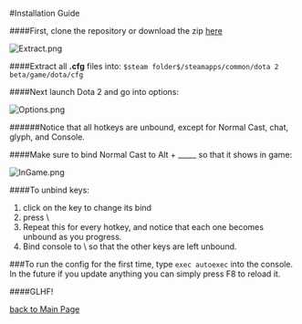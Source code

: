 #Installation Guide

####First, clone the repository or download the zip [here](https://github.com/SkipKayhil/Dota2RebornConfig/archive/master.zip)

![Extract.png](https://bitbucket.org/repo/RRXAa9/images/2209654983-Extract.png)

####Extract all **.cfg** files into:
`
$steam folder$/steamapps/common/dota 2 beta/game/dota/cfg
`

####Next launch Dota 2 and go into options:

![Options.png](https://bitbucket.org/repo/RRXAa9/images/4021017142-Options.png)

######Notice that all hotkeys are unbound, except for Normal Cast, chat, glyph, and Console.

####Make sure to bind Normal Cast to Alt + _____ so that it shows in game:

![InGame.png](https://bitbucket.org/repo/RRXAa9/images/468666506-InGame.png)

####To unbind keys:
 1. click on the key to change its bind
 2. press \
 3. Repeat this for every hotkey, and notice that each one becomes unbound as you progress.
 4. Bind console to \ so that the other keys are left unbound.

###To run the config for the first time, type `exec autoexec` into the console. In the future if you update anything you can simply press F8 to reload it.

####GLHF!

[back to Main Page](https://bitbucket.org/SkipKayhil/dota2rebornconfig/wiki/Home)
